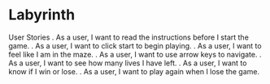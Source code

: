 # Labyrinth
User Stories
    . As a user, I want to read the instructions before I start the game.
    . As a user, I want to click start to begin playing.
    . As a user, I want to feel like I am in the maze.
    . As a user, I want to use arrow keys to navigate. 
    . As a user, I want to see how many lives I have left.
    . As a user, I want to know if I win or lose. 
    . As a user, I want to play again when I lose the game.  
